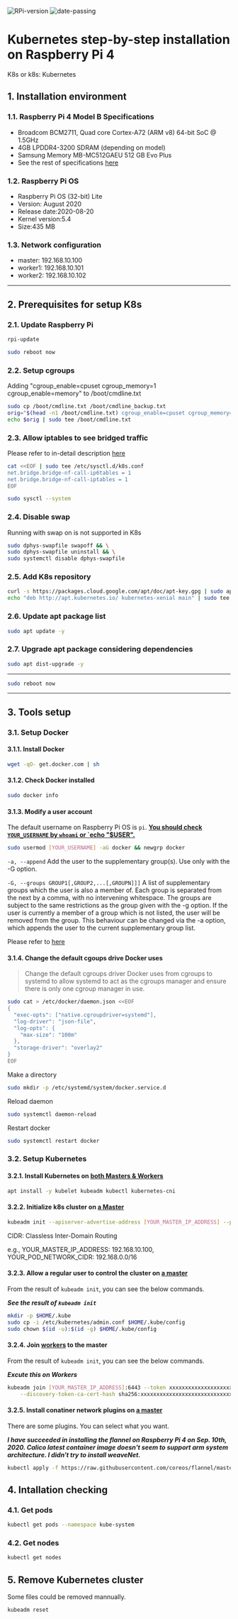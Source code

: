 ![RPi-version](https://img.shields.io/badge/rpi-v4-informational) ![date-passing](https://img.shields.io/badge/sep--10--2020-passing-success) 

# Kubernetes step-by-step installation on Raspberry Pi 4
K8s or k8s: Kubernetes

## 1. Installation environment
### 1.1. Raspberry Pi 4 Model B Specifications
- Broadcom BCM2711, Quad core Cortex-A72 (ARM v8) 64-bit SoC @ 1.5GHz
- 4GB LPDDR4-3200 SDRAM (depending on model)
- Samsung Memory MB-MC512GAEU 512 GB Evo Plus
- See the rest of specifications [here](https://www.raspberrypi.org/products/raspberry-pi-4-model-b/specifications/)

### 1.2. Raspberry Pi OS
- Raspberry Pi OS (32-bit) Lite
- Version: August 2020
- Release date:2020-08-20
- Kernel version:5.4
- Size:435 MB

### 1.3. Network configuration
- master: 192.168.10.100
- worker1: 192.168.10.101
- worker2: 192.168.10.102

---

## 2. Prerequisites for setup K8s
### 2.1. Update Raspberry Pi
```bash
rpi-update
```
```bash
sudo reboot now
```

### 2.2. Setup cgroups
Adding "cgroup_enable=cpuset cgroup_memory=1 cgroup_enable=memory" to /boot/cmdline.txt
```bash
sudo cp /boot/cmdline.txt /boot/cmdline_backup.txt
orig="$(head -n1 /boot/cmdline.txt) cgroup_enable=cpuset cgroup_memory=1 cgroup_enable=memory"
echo $orig | sudo tee /boot/cmdline.txt
```

### 2.3. Allow iptables to see bridged traffic
Please refer to in-detail description [here](https://kubernetes.io/docs/concepts/extend-kubernetes/compute-storage-net/network-plugins/#network-plugin-requirements)
```bash
cat <<EOF | sudo tee /etc/sysctl.d/k8s.conf
net.bridge.bridge-nf-call-ip6tables = 1
net.bridge.bridge-nf-call-iptables = 1
EOF
```
```bash
sudo sysctl --system
```

### 2.4. Disable swap
Running with swap on is not supported in K8s
```bash
sudo dphys-swapfile swapoff && \
sudo dphys-swapfile uninstall && \
sudo systemctl disable dphys-swapfile
```

### 2.5. Add K8s repository
```bash
curl -s https://packages.cloud.google.com/apt/doc/apt-key.gpg | sudo apt-key add - && \
echo "deb http://apt.kubernetes.io/ kubernetes-xenial main" | sudo tee /etc/apt/sources.list.d/kubernetes.list
```

### 2.6. Update apt package list
```bash
sudo apt update -y
```

### 2.7. Upgrade apt package considering dependencies
```bash
sudo apt dist-upgrade -y
```

---

```bash
sudo reboot now
```

---

## 3. Tools setup
### 3.1. Setup Docker
#### 3.1.1. Install Docker
```bash
wget -qO- get.docker.com | sh
```

#### 3.1.2. Check Docker installed
```bash
sudo docker info
```

#### 3.1.3. Modify a user account
The default username on Raspberry Pi OS is `pi`. <ins>**You should check `YOUR_USERNAME` by `whoami` or `echo "$USER".**</ins>
```bash
sudo usermod [YOUR_USERNAME] -aG docker && newgrp docker
```
`-a, --append`
Add the user to the supplementary group(s). Use only with the -G option.

`-G, --groups GROUP1[,GROUP2,...[,GROUPN]]]`
A list of supplementary groups which the user is also a member of. Each group is separated from the next by a comma, with no intervening whitespace. The groups are subject to the same restrictions as the group given with the -g option.
If the user is currently a member of a group which is not listed, the user will be removed from the group. This behaviour can be changed via the -a option, which appends the user to the current supplementary group list.

Please refer to [here](https://linux.die.net/man/8/usermod)


#### 3.1.4. Change the default cgoups drive Docker uses
> Change the default cgroups driver Docker uses from cgroups to systemd to allow systemd to act as the cgroups manager and ensure there is only one cgroup manager in use.
```bash
sudo cat > /etc/docker/daemon.json <<EOF
{
  "exec-opts": ["native.cgroupdriver=systemd"],
  "log-driver": "json-file",
  "log-opts": {
    "max-size": "100m"
  },
  "storage-driver": "overlay2"
}
EOF
```
Make a directory
```bash
sudo mkdir -p /etc/systemd/system/docker.service.d
```
Reload daemon
```bash
sudo systemctl daemon-reload
```
Restart docker
```bash
sudo systemctl restart docker
```


### 3.2. Setup Kubernetes
#### 3.2.1. Install Kubernetes on <ins>both Masters & Workers</ins>
```bash
apt install -y kubelet kubeadm kubectl kubernetes-cni
```

#### 3.2.2. Initialize k8s cluster on <ins>a Master</ins>
```bash
kubeadm init --apiserver-advertise-address [YOUR_MASTER_IP_ADDRESS] --pod-network-cidr=[YOUR_POD_NETWORK_CIDR]
```
CIDR: Classless Inter-Domain Routing

e.g., YOUR_MASTER_IP_ADDRESS: 192.168.10.100, YOUR_POD_NETWORK_CIDR: 192.168.0.0/16

#### 3.2.3. Allow a regular user to control the cluster on <ins>a master</ins>
From the result of `kubeadm init`, you can see the below commands.

***See the result of `kubeadm init`***
```bash
mkdir -p $HOME/.kube
sudo cp -i /etc/kubernetes/admin.conf $HOME/.kube/config
sudo chown $(id -u):$(id -g) $HOME/.kube/config
```

#### 3.2.4. Join <ins>workers</ins> to the master
From the result of `kubeadm init`, you can see the below commands.

***Excute this on Workers***
```bash
kubeadm join [YOUR_MASTER_IP_ADDRESS]:6443 --token xxxxxxxxxxxxxxxxxxxxxxx \
    --discovery-token-ca-cert-hash sha256:xxxxxxxxxxxxxxxxxxxxxxxxxxxxxxxxxxxxxxxxxxxxxxxxxxxxxxxxxxxxxxxx
```

#### 3.2.5. Install conatiner network plugins on <ins>a master</ins>
There are some plugins. You can select what you want.

***I have succeeded in installing the flannel on Raspberry Pi 4 on Sep. 10th, 2020.
Calico latest container image doesn't seem to support arm system architecture. I didn't try to install weaveNet.***

```bash
kubectl apply -f https://raw.githubusercontent.com/coreos/flannel/master/Documentation/kube-flannel.yml
```

## 4. Intallation checking
### 4.1. Get pods
```bash
kubectl get pods --namespace kube-system
```

### 4.2. Get nodes
```bash
kubectl get nodes
```

## 5. Remove Kubernetes cluster
Some files could be removed mannually.
```bash
kubeadm reset
```
